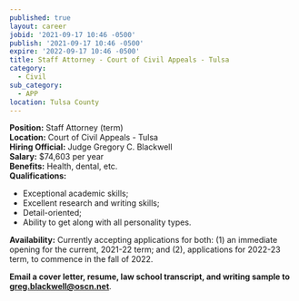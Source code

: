 ```yaml
---
published: true
layout: career
jobid: '2021-09-17 10:46 -0500'
publish: '2021-09-17 10:46 -0500'
expire: '2022-09-17 10:46 -0500'
title: Staff Attorney - Court of Civil Appeals - Tulsa
category:
  - Civil
sub_category:
  - APP
location: Tulsa County
---
```

**Position:** Staff Attorney (term)  
**Location:** Court of Civil Appeals - Tulsa  
**Hiring Official:** Judge Gregory C. Blackwell  
**Salary:** $74,603 per year  
**Benefits:** Health, dental, etc.  
**Qualifications:** 
- Exceptional academic skills;
- Excellent research and writing skills;
- Detail-oriented;
- Ability to get along with all personality types.

**Availability:** Currently accepting applications for both: (1) an immediate opening for the current, 2021-22 term; and (2), applications for 2022-23 term, to commence in the fall of 2022. 

**Email a cover letter, resume, law school transcript, and writing sample to [greg.blackwell@oscn.net](mailto:greg.blackwell@oscn.net)**.


